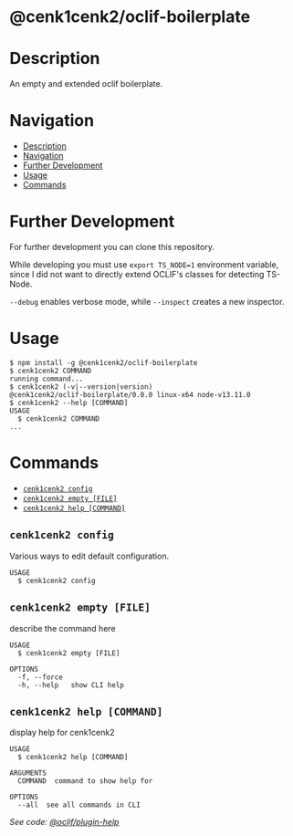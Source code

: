 @cenk1cenk2/oclif-boilerplate
========

# Description

An empty and extended oclif boilerplate.

# Navigation

<!-- toc -->
* [Description](#description)
* [Navigation](#navigation)
* [Further Development](#further-development)
* [Usage](#usage)
* [Commands](#commands)
<!-- tocstop -->

# Further Development
For further development you can clone this repository.

While developing you must use `export TS_NODE=1` environment variable, since I did not want to directly extend OCLIF's classes for detecting TS-Node.

`--debug` enables verbose mode, while `--inspect` creates a new inspector.

# Usage

<!-- usage -->
```sh-session
$ npm install -g @cenk1cenk2/oclif-boilerplate
$ cenk1cenk2 COMMAND
running command...
$ cenk1cenk2 (-v|--version|version)
@cenk1cenk2/oclif-boilerplate/0.0.0 linux-x64 node-v13.11.0
$ cenk1cenk2 --help [COMMAND]
USAGE
  $ cenk1cenk2 COMMAND
...
```
<!-- usagestop -->

# Commands

<!-- commands -->
* [`cenk1cenk2 config`](#cenk1cenk2-config)
* [`cenk1cenk2 empty [FILE]`](#cenk1cenk2-empty-file)
* [`cenk1cenk2 help [COMMAND]`](#cenk1cenk2-help-command)

## `cenk1cenk2 config`

Various ways to edit default configuration.

```
USAGE
  $ cenk1cenk2 config
```

## `cenk1cenk2 empty [FILE]`

describe the command here

```
USAGE
  $ cenk1cenk2 empty [FILE]

OPTIONS
  -f, --force
  -h, --help   show CLI help
```

## `cenk1cenk2 help [COMMAND]`

display help for cenk1cenk2

```
USAGE
  $ cenk1cenk2 help [COMMAND]

ARGUMENTS
  COMMAND  command to show help for

OPTIONS
  --all  see all commands in CLI
```

_See code: [@oclif/plugin-help](https://github.com/oclif/plugin-help/blob/v2.2.3/src/commands/help.ts)_
<!-- commandsstop -->
